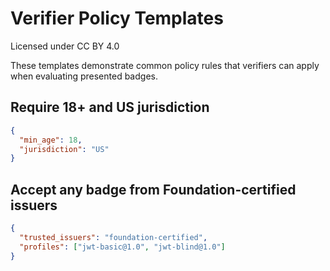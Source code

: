 # Verifier Policy Templates
Licensed under CC BY 4.0

These templates demonstrate common policy rules that verifiers can apply when evaluating presented badges.

## Require 18+ and US jurisdiction

```json
{
  "min_age": 18,
  "jurisdiction": "US"
}
```

## Accept any badge from Foundation-certified issuers

```json
{
  "trusted_issuers": "foundation-certified",
  "profiles": ["jwt-basic@1.0", "jwt-blind@1.0"]
}
```
